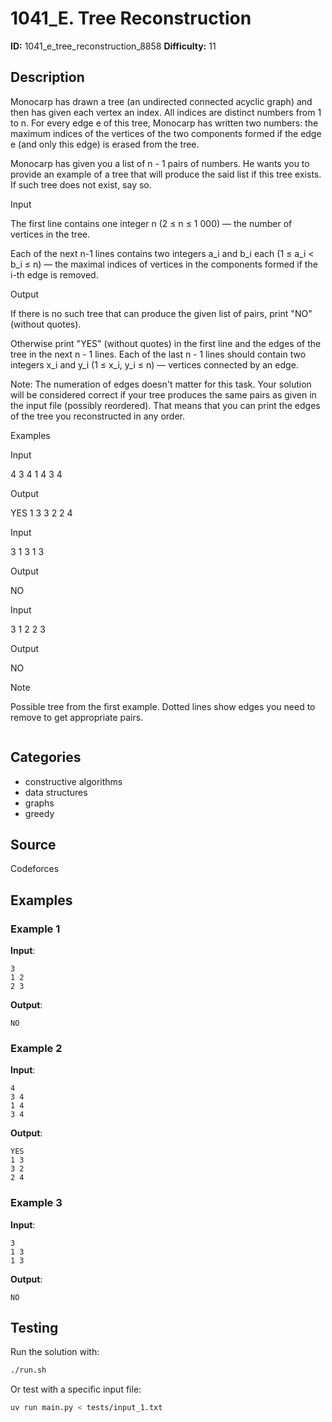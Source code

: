 # 1041_E. Tree Reconstruction

**ID:** 1041_e_tree_reconstruction_8858
**Difficulty:** 11

## Description

Monocarp has drawn a tree (an undirected connected acyclic graph) and then has given each vertex an index. All indices are distinct numbers from 1 to n. For every edge e of this tree, Monocarp has written two numbers: the maximum indices of the vertices of the two components formed if the edge e (and only this edge) is erased from the tree.

Monocarp has given you a list of n - 1 pairs of numbers. He wants you to provide an example of a tree that will produce the said list if this tree exists. If such tree does not exist, say so.

Input

The first line contains one integer n (2 ≤ n ≤ 1 000) — the number of vertices in the tree.

Each of the next n-1 lines contains two integers a_i and b_i each (1 ≤ a_i < b_i ≤ n) — the maximal indices of vertices in the components formed if the i-th edge is removed.

Output

If there is no such tree that can produce the given list of pairs, print "NO" (without quotes).

Otherwise print "YES" (without quotes) in the first line and the edges of the tree in the next n - 1 lines. Each of the last n - 1 lines should contain two integers x_i and y_i (1 ≤ x_i, y_i ≤ n) — vertices connected by an edge.

Note: The numeration of edges doesn't matter for this task. Your solution will be considered correct if your tree produces the same pairs as given in the input file (possibly reordered). That means that you can print the edges of the tree you reconstructed in any order.

Examples

Input

4
3 4
1 4
3 4


Output

YES
1 3
3 2
2 4


Input

3
1 3
1 3


Output

NO


Input

3
1 2
2 3


Output

NO

Note

Possible tree from the first example. Dotted lines show edges you need to remove to get appropriate pairs. 

<image>

## Categories

- constructive algorithms
- data structures
- graphs
- greedy

## Source

Codeforces

## Examples

### Example 1

**Input**:
```
3
1 2
2 3
```

**Output**:
```
NO
```

### Example 2

**Input**:
```
4
3 4
1 4
3 4
```

**Output**:
```
YES
1 3
3 2
2 4
```

### Example 3

**Input**:
```
3
1 3
1 3
```

**Output**:
```
NO
```


## Testing

Run the solution with:

```bash
./run.sh
```

Or test with a specific input file:

```bash
uv run main.py < tests/input_1.txt
```
